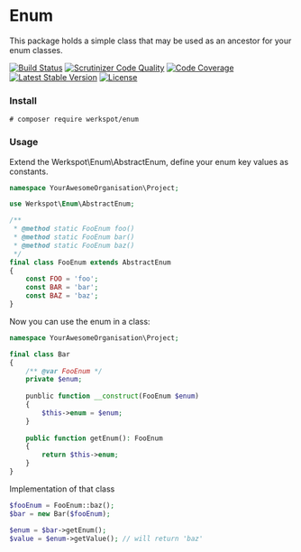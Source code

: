 # Enum
This package holds a simple class that may be used as an ancestor for your enum classes.

[![Build Status](https://travis-ci.org/Werkspot/Enum.svg?branch=master)](https://travis-ci.org/Werkspot/Enum)
[![Scrutinizer Code Quality](https://scrutinizer-ci.com/g/Werkspot/Enum/badges/quality-score.png?b=master)](https://scrutinizer-ci.com/g/Werkspot/Enum/?branch=master)
[![Code Coverage](https://scrutinizer-ci.com/g/Werkspot/Enum/badges/coverage.png?b=master)](https://scrutinizer-ci.com/g/Werkspot/Enum/?branch=master)
[![Latest Stable Version](https://poser.pugx.org/werkspot/enum/v/stable)](https://packagist.org/packages/werkspot/enum)
[![License](https://poser.pugx.org/werkspot/enum/license)](https://packagist.org/packages/werkspot/enum)


### Install

`# composer require werkspot/enum`

### Usage

Extend the Werkspot\Enum\AbstractEnum, define your enum key values as constants.

```php
namespace YourAwesomeOrganisation\Project;

use Werkspot\Enum\AbstractEnum;

/**
 * @method static FooEnum foo()
 * @method static FooEnum bar()
 * @method static FooEnum baz()
 */
final class FooEnum extends AbstractEnum
{
    const FOO = 'foo';
    const BAR = 'bar';
    const BAZ = 'baz';   
}
```

Now you can use the enum in a class:

```php
namespace YourAwesomeOrganisation\Project;

final class Bar
{
    /** @var FooEnum */
    private $enum;
    
    punblic function __construct(FooEnum $enum)
    {
        $this->enum = $enum;
    }
    
    public function getEnum(): FooEnum
    {
        return $this->enum;    
    }
}
```
Implementation of that class

```php
$fooEnum = FooEnum::baz();
$bar = new Bar($fooEnum);

$enum = $bar->getEnum();
$value = $enum->getValue(); // will return 'baz'
```

